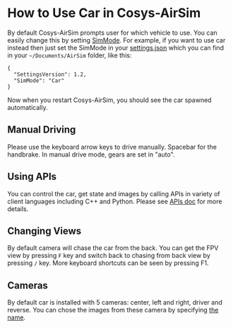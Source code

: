 # How to Use Car in Cosys-AirSim

By default Cosys-AirSim prompts user for which vehicle to use. You can easily change this by setting [SimMode](settings.md#SimMode). For example, if you want to use car instead then just set the SimMode in your [settings.json](settings.md) which you can find in your `~/Documents/AirSim` folder, like this:

```
{
  "SettingsVersion": 1.2,
  "SimMode": "Car"
}
```

Now when you restart Cosys-AirSim, you should see the car spawned automatically.

## Manual Driving 
Please use the keyboard arrow keys to drive manually. Spacebar for the handbrake. In manual drive mode, gears are set in "auto".

## Using APIs
You can control the car, get state and images by calling APIs in variety of client languages including C++ and Python. Please see [APIs doc](apis.md) for more details.

## Changing Views
By default camera will chase the car from the back. You can get the FPV view by pressing `F` key and switch back to chasing from back view by pressing `/` key. More keyboard shortcuts can be seen by pressing F1.

## Cameras
By default car is installed with 5 cameras: center, left and right, driver and reverse. You can chose the images from these camera by specifying [the name](image_apis.md#available_cameras).
